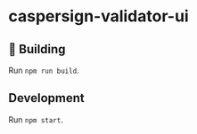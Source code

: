 # caspersign-validator-ui

## :construction: Building

Run `npm run build`.

## Development

Run `npm start`.
